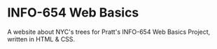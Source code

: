 # INFO-654 Web Basics
A website about NYC's trees for Pratt's INFO-654 Web Basics Project, written in HTML & CSS.
